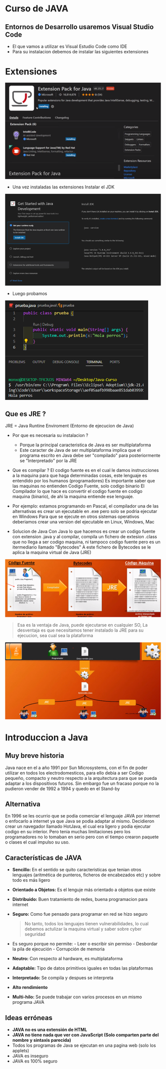 # Curso de JAVA

## Entornos de Desarrollo usaremos Visual Studio Code

- El que vamos a utilizar es Visual Estudio Code como IDE
- Para su instalacion debemos de instalar las siguientes extensiones

# Extensiones
![Alt text](image-1.png)

- Una vez instaladas las extensiones Instalar el JDK
 
![Alt text](image-2.png)

- Luego probamos

![Alt text](image-3.png)


## Que es JRE ?

JRE = Java Runtine Enviroment (Entorno de ejecucion de Java)

- Por que es necesaria su instalacion ?
    - Porque la principal caracteristica de Java es ser multiplataforma
    - Este caracter de Java de ser multiplataforma implica que el programa escrito en Java debe ser "compilado"
      para posteriormente se "Interpretado" por la JRE

- Que es compilar ?
El codigo fuente es en el cual le damos instrucciones a la maquina para que haga determinadas cosas, este lenguaje es entendido por los humanos (programadores)
Es importante saber que las maquinas no entienden Codigo Fuente, solo codigo binario
El Compilador lo que hace es convertir el codigo fuente en codigo maquina (binario), de ahi la maquina entiende ese lenguaje.

- Por ejemplo: estamos programando en Pascal, el compilador una de las alternativas es crear un ejecutable en .exe pero solo se podria ejecutar en Windows
    Para que se ejecute en otros sistemas operativos deberiamos crear una version del ejecutable en Linux, Windows, Mac

- Solucion de Java
Con Java lo que hacemos es crear un codigo fuente con extension .java y al compilar, compila un fichero de extesion .class que no llega a ser codigo maquina, ni tampoco codigo fuente pero es un itermediario llamado "Bytecodes"
A este fichero de Bytecodes se le aplica la maquina virtual de Java (JRE)

![Alt text](image.png)


> Esa es la ventaja de Java, puede ejecutarse en cualquier SO,
> La desventaja es que necesitamos tener instalado la JRE para su ejecucion, sea cual sea la plataforma

![Alt text](image-4.png)


# Introduccion a Java

## Muy breve historia

Java nace en el a año 1991 por Sun Microsystems, con el fin de poder utilizar en todos los electrodomesticos, para ello debia a ser Codigo pequeño, compacto y neutro respecto a la arquitectura para que se pueda adaptar a los dispositivos futuros.
Sin embargo fue un fracaso porque no la pudieron vender de 1992 a 1994 y quedo en el Stand-by

## Alternativa

En 1996 se les ocurrio que se podia comerciar el lenguaje JAVA por internet o enfocarlo a internet ya que Java se podia adaptar al mismo.
Decidieron crear un navegador llamado HotJava,  el cual era ligero y podia ejecutar codigo en su interior. 
Pero tenia muchas limitaciones pero los programadores no lo tomaban en serio pero con el tiempo crearon paquete o clases el cual impulso su uso.

## Características de JAVA

- **Sencillo:** En el sentido se quito caracteristicas que tenian otros lenguajes (aritmética de punteros, ficheros de encabezados etc) y sobre todo es más ligero

- **Orientado a Objetos:** Es el lenguje más orientado a objetos que existe
- **Distribuido:** Buen tratamiento de redes, buena programacion para internet
- **Seguro:** Como fue pensado para programar en red se hizo seguro
    > No tanto, todos los lenguajes tienen vulnerabilidades, lo cual debemos actulizar la maquina virtual y saber sobre cyber seguridad
- Es seguro porque no permite:
        - Leer o escribir sin permiso
        - Desbordar la pila de ejecución
        - Corrupción de memoria
- **Neutro:** Con respecto al hardware, es multiplataforma
- **Adaptable:** Tipo de datos primitivos iguales en todas las plataformas
- **Interpretado:** Se compila y despues se interpreta
- **Alto rendimiento** 
- **Multi-hilo:** Se puede trabajar con varios procesos en un mismo programa JAVA 

## Ideas erróneas
- **JAVA no es una extensión de HTML**
- **JAVA no tiene nada que ver con JavaScript (Solo comparten parte del nombre y sintaxis parecida)**
- Todos los programas de Java se ejecutan en una pagina web (solo los applets)
- JAVA es inseguro
- JAVA es 100% seguro






